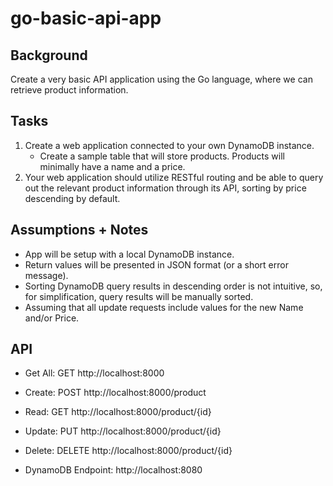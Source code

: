 # go-basic-api-app
Background
----------
Create a very basic API application using ​the Go language​, where we can retrieve product information.

Tasks
-----
1. Create a web application connected to your own DynamoDB instance.
    - Create a sample table that will store products. Products will minimally have a name and a price.
2. Your web application should utilize RESTful routing and be able to query out the relevant product information through its API, sorting by price descending by default.


Assumptions + Notes
-------------------
* App will be setup with a local DynamoDB instance.
* Return values will be presented in JSON format (or a short error message).
* Sorting DynamoDB query results in descending order is not intuitive, so, for simplification, query results will be manually sorted.
* Assuming that all update requests include values for the new Name and/or Price.


API
---
* Get All: GET http://localhost:8000
* Create: POST http://localhost:8000/product
* Read: GET http://localhost:8000/product/{id}
* Update: PUT http://localhost:8000/product/{id}
* Delete: DELETE http://localhost:8000/product/{id}

* DynamoDB Endpoint: http://localhost:8080
